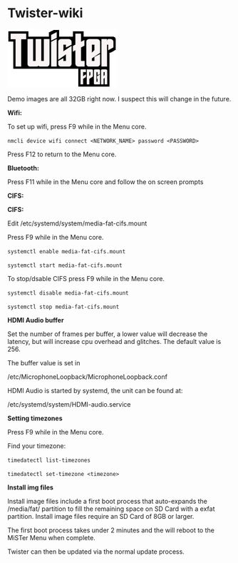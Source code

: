 # Twister-wiki

![alt text](https://raw.githubusercontent.com/CodyTravers/Twister-wiki/main/TwisterFPGA.png?raw=true)


Demo images are all 32GB right now. 
I suspect this will change in the future. 

**Wifi:**

To set up wifi, press F9 while in the Menu core. 

```nmcli device wifi connect <NETWORK_NAME> password <PASSWORD>```

Press F12 to return to the Menu core.

**Bluetooth:**

Press F11 while in the Menu core and follow the on screen prompts

**CIFS:**

**CIFS:**

Edit /etc/systemd/system/media-fat-cifs.mount 

Press F9 while in the Menu core.

```systemctl enable media-fat-cifs.mount```

```systemctl start media-fat-cifs.mount```

To stop/dsable CIFS press F9 while in the Menu core.

```systemctl disable media-fat-cifs.mount```

```systemctl stop media-fat-cifs.mount```

**HDMI Audio buffer**

Set the number of frames per buffer, a lower value will decrease the latency, but will increase cpu overhead and glitches. The default value is 256.

The buffer value is set in

/etc/MicrophoneLoopback/MicrophoneLoopback.conf

HDMI Audio is started by systemd, the unit can be found at:

/etc/systemd/system/HDMI-audio.service


**Setting timezones**

Press F9 while in the Menu core. 

Find your timezone:

```timedatectl list-timezones```

```timedatectl set-timezone <timezone>```

**Install img files**

Install image files include a first boot process that auto-expands the /media/fat/ partition to fill the remaining space on SD Card with a exfat partition. Install image files require an SD Card of 8GB or larger.

The first boot process takes under 2 minutes and the will reboot to the MiSTer Menu when complete. 

Twister can then be updated via the normal update process.

